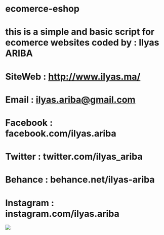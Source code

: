 # ecomerce-eshop
# this is a simple and basic script for ecomerce websites coded by : Ilyas ARIBA
# SiteWeb : http://www.ilyas.ma/
# Email : ilyas.ariba@gmail.com
# Facebook : facebook.com/ilyas.ariba
# Twitter : twitter.com/ilyas_ariba
# Behance : behance.net/ilyas-ariba
# Instagram : instagram.com/ilyas.ariba

![](https://1.bp.blogspot.com/-_rvr9XSQMdU/Wp8NKPTil3I/AAAAAAAAB48/n2Wb4hwElUsMh0ZArnHfwve90a21vUsXwCLcBGAs/s1600/1.PNG)
